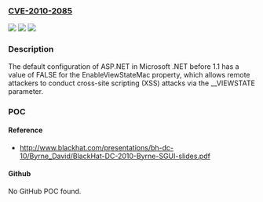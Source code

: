### [CVE-2010-2085](https://cve.mitre.org/cgi-bin/cvename.cgi?name=CVE-2010-2085)
![](https://img.shields.io/static/v1?label=Product&message=n%2Fa&color=blue)
![](https://img.shields.io/static/v1?label=Version&message=n%2Fa&color=blue)
![](https://img.shields.io/static/v1?label=Vulnerability&message=n%2Fa&color=brighgreen)

### Description

The default configuration of ASP.NET in Microsoft .NET before 1.1 has a value of FALSE for the EnableViewStateMac property, which allows remote attackers to conduct cross-site scripting (XSS) attacks via the __VIEWSTATE parameter.

### POC

#### Reference
- http://www.blackhat.com/presentations/bh-dc-10/Byrne_David/BlackHat-DC-2010-Byrne-SGUI-slides.pdf

#### Github
No GitHub POC found.

